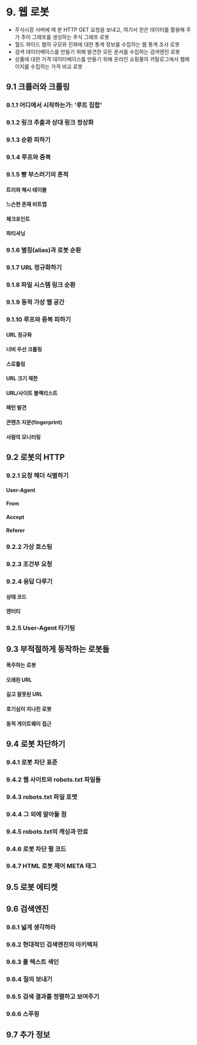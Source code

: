 # 9. 웹 로봇
- 주식시장 서버에 매 분 HTTP GET 요청을 보내고, 여기서 얻은 데이터를 활용해 주가 추이 그래프를 생성하는 주식 그래프 로봇
- 월드 와이드 웹의 규모와 진화에 대한 통계 정보를 수집하는 웹 통계 조사 로봇
- 검색 데이터베이스를 만들기 위해 발견한 모든 문서를 수집하는 검색엔진 로봇
- 상품에 대한 가격 데이터베이스를 만들기 위해 온라인 쇼핑몰의 카탈로그에서 웹페이지를 수집하는 가격 비교 로봇
## 9.1 크롤러와 크롤링
### 9.1.1 어디에서 시작하는가: '루트 집합'
### 9.1.2 링크 추출과 상대 링크 정상화
### 9.1.3 순환 피하기
### 9.1.4 루프와 중복
### 9.1.5 빵 부스러기의 흔적
#### 트리와 해시 테이블
#### 느슨한 존재 비트맵
#### 체크포인트
#### 파티셔닝
### 9.1.6 별칭(alias)과 로봇 순환
### 9.1.7 URL 정규화하기
### 9.1.8 파일 시스템 링크 순환
### 9.1.9 동적 가상 웹 공간
### 9.1.10 루프와 중복 피하기
#### URL 정규화
#### 너비 우선 크롤링
#### 스로틀링
#### URL 크기 제한
#### URL/사이트 블랙리스트
#### 패턴 발견
#### 콘텐츠 지문(fingerprint)
#### 사람의 모니터링
## 9.2 로봇의 HTTP
### 9.2.1 요청 헤더 식별하기
#### User-Agent
#### From
#### Accept
#### Referer
### 9.2.2 가상 호스팅
### 9.2.3 조건부 요청
### 9.2.4 응답 다루기
#### 상태 코드
#### 엔터티
### 9.2.5 User-Agent 타기팅
## 9.3 부적절하게 동작하는 로봇들
#### 폭주하는 로봇
#### 오래된 URL
#### 길고 잘못된 URL
#### 호기심이 지나친 로봇
#### 동적 게이트웨이 접근
## 9.4 로봇 차단하기
### 9.4.1 로봇 차단 표준
### 9.4.2 웹 사이트와 robots.txt 파일들
### 9.4.3 robots.txt 파일 포맷
### 9.4.4 그 외에 알아둘 점
### 9.4.5 robots.txt의 캐싱과 만료
### 9.4.6 로봇 차단 펄 코드
### 9.4.7 HTML 로봇 제어 META 태그
## 9.5 로봇 에티켓
## 9.6 검색엔진
### 9.6.1 넓게 생각하라
### 9.6.2 현대적인 검색엔진의 아키텍처
### 9.6.3 풀 텍스트 색인
### 9.6.4 질의 보내기
### 9.6.5 검색 결과를 정렬하고 보여주기
### 9.6.6 스푸핑
## 9.7 추가 정보
